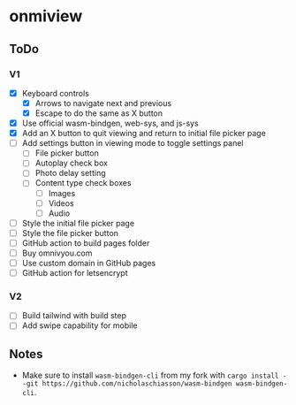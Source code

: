 # onmiview

## ToDo

### V1

- [x] Keyboard controls
	- [x] Arrows to navigate next and previous
	- [x] Escape to do the same as X button
- [x] Use official wasm-bindgen, web-sys, and js-sys
- [x] Add an X button to quit viewing and return to initial file picker page
- [ ] Add settings button in viewing mode to toggle settings panel
	- [ ] File picker button
	- [ ] Autoplay check box
	- [ ] Photo delay setting
	- [ ] Content type check boxes
		- [ ] Images
		- [ ] Videos
		- [ ] Audio
- [ ] Style the initial file picker page
- [ ] Style the file picker button
- [ ] GitHub action to build pages folder
- [ ] Buy omnivyou.com
- [ ] Use custom domain in GitHub pages
- [ ] GitHub action for letsencrypt

### V2

- [ ] Build tailwind with build step
- [ ] Add swipe capability for mobile

## Notes

- Make sure to install `wasm-bindgen-cli` from my fork with `cargo install --git https://github.com/nicholaschiasson/wasm-bindgen wasm-bindgen-cli`.
